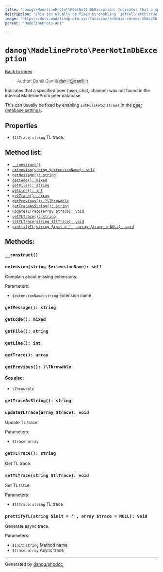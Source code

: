 ```yaml
---
title: "danog\\MadelineProto\\PeerNotInDbException: Indicates that a specified peer (user, chat, channel) was not found in the internal MadelineProto peer database."
description: "This can usually be fixed by enabling `setFullFetch(true)` in the [peer database settings](https://docs.madelineproto.xyz/PHP/danog/MadelineProto/Settings/Peer.html#setfullfetch-bool-fullfetch-self)."
image: "https://docs.madelineproto.xyz/favicons/android-chrome-256x256.png"
parent: "MadelineProto API"

---
```

# `danog\MadelineProto\PeerNotInDbException`
[Back to index](../../index.html)

> Author: Daniil Gentili <daniil@daniil.it>  
  

Indicates that a specified peer (user, chat, channel) was not found in the internal MadelineProto peer database.  

This can usually be fixed by enabling `setFullFetch(true)` in the [peer database settings](https://docs.madelineproto.xyz/PHP/danog/MadelineProto/Settings/Peer.html#setfullfetch-bool-fullfetch-self).

## Properties
* `$tlTrace`: `string` TL trace.

## Method list:
* [`__construct()`](#__construct)
* [`extension(string $extensionName): self`](#extension-string-extensionname-self)
* [`getMessage(): string`](#getmessage-string)
* [`getCode(): mixed`](#getcode-mixed)
* [`getFile(): string`](#getfile-string)
* [`getLine(): int`](#getline-int)
* [`getTrace(): array`](#gettrace-array)
* [`getPrevious(): ?\Throwable`](#getprevious-throwable)
* [`getTraceAsString(): string`](#gettraceasstring-string)
* [`updateTLTrace(array $trace): void`](#updatetltrace-array-trace-void)
* [`getTLTrace(): string`](#gettltrace-string)
* [`setTLTrace(string $tlTrace): void`](#settltrace-string-tltrace-void)
* [`prettifyTL(string $init = '', array $trace = NULL): void`](#prettifytl-string-init-array-trace-null-void)

## Methods:
### `__construct()`





### `extension(string $extensionName): self`

Complain about missing extensions.


Parameters:

* `$extensionName`: `string` Extension name  



### `getMessage(): string`





### `getCode(): mixed`





### `getFile(): string`





### `getLine(): int`





### `getTrace(): array`





### `getPrevious(): ?\Throwable`




#### See also: 
* `\Throwable`




### `getTraceAsString(): string`





### `updateTLTrace(array $trace): void`

Update TL trace.


Parameters:

* `$trace`: `array`   



### `getTLTrace(): string`

Get TL trace.



### `setTLTrace(string $tlTrace): void`

Set TL trace.


Parameters:

* `$tlTrace`: `string` TL trace  



### `prettifyTL(string $init = '', array $trace = NULL): void`

Generate async trace.


Parameters:

* `$init`: `string` Method name  
* `$trace`: `array` Async trace  



---
Generated by [danog/phpdoc](https://phpdoc.daniil.it)
